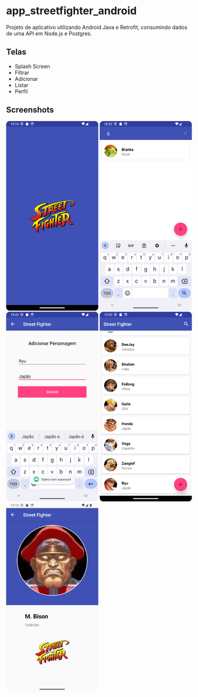# app_streetfighter_android

Projeto de aplicativo utilizando Android Java e Retrofit, consumindo dados de uma API em Node.js e Postgres.

## Telas
- Splash Screen
- Filtrar
- Adicionar
- Listar
- Perfil


## Screenshots
<img src="https://github.com/rlhorochovec/app_streetfighter_android/blob/develop/screenshots/splash_screen.png" width="250" /> <img src="https://github.com/rlhorochovec/app_streetfighter_android/blob/develop/screenshots/filter_fighter.png" width="250" /> <br /> <img src="https://github.com/rlhorochovec/app_streetfighter_android/blob/develop/screenshots/create_fighter.png" width="250" /> <img src="https://github.com/rlhorochovec/app_streetfighter_android/blob/develop/screenshots/list_fighters.png" width="250" /> <img src="https://github.com/rlhorochovec/app_streetfighter_android/blob/develop/screenshots/profile_fighter.png" width="250" />
